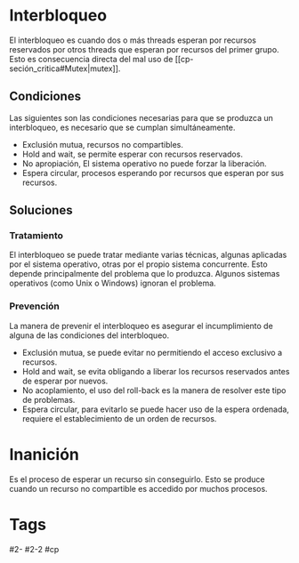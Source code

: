 # Interbloqueo
El interbloqueo es cuando dos o más threads esperan por recursos reservados por otros threads que esperan por recursos del primer grupo. Esto es consecuencia directa del mal uso de [[cp-seción_critica#Mutex|mutex]].
## Condiciones
Las siguientes son las condiciones necesarias para que se produzca un interbloqueo, es necesario que se cumplan simultáneamente.
- Exclusión mutua, recursos no compartibles.
- Hold and wait, se permite esperar con recursos reservados.
- No apropiación, El sistema operativo no puede forzar la liberación.
- Espera circular, procesos esperando por recursos que esperan por sus recursos.
## Soluciones
### Tratamiento
El interbloqueo se puede tratar mediante varias técnicas, algunas aplicadas por el sistema operativo, otras por el propio sistema concurrente. Esto depende principalmente del problema que lo produzca.
Algunos sistemas operativos (como Unix o Windows) ignoran el problema.
### Prevención
La manera de prevenir el interbloqueo es asegurar el incumplimiento de alguna de las condiciones del interbloqueo.
- Exclusión mutua, se puede evitar no permitiendo el acceso exclusivo a recursos.
- Hold and wait, se evita obligando a liberar los recursos reservados antes de esperar por nuevos.
- No acoplamiento, el uso del roll-back es la manera de resolver este tipo de problemas.
- Espera circular, para evitarlo se puede hacer uso de la espera ordenada, requiere el establecimiento de un orden de recursos.
# Inanición
Es el proceso de esperar un recurso sin conseguirlo. Esto se produce cuando un recurso no compartible es accedido por muchos procesos.
# Tags
#2-
#2-2
#cp